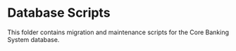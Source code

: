 # Database Scripts

This folder contains migration and maintenance scripts for the Core Banking System database.
